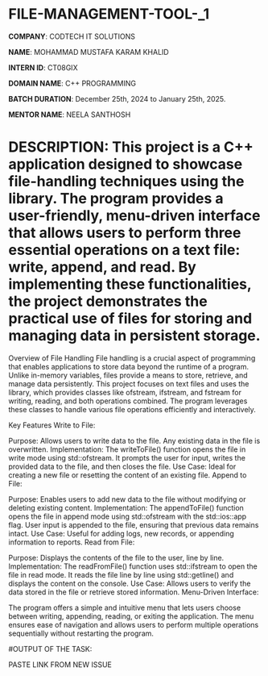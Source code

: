 # FILE-MANAGEMENT-TOOL-_1

**COMPANY**: CODTECH IT SOLUTIONS

**NAME**: MOHAMMAD MUSTAFA KARAM KHALID

**INTERN ID**: CT08GIX

**DOMAIN NAME**: C++ PROGRAMMING

**BATCH DURATION**: December 25th, 2024 to January 25th, 2025.

**MENTOR NAME**: NEELA SANTHOSH

# DESCRIPTION: This project is a C++ application designed to showcase file-handling techniques using the <fstream> library. The program provides a user-friendly, menu-driven interface that allows users to perform three essential operations on a text file: write, append, and read. By implementing these functionalities, the project demonstrates the practical use of files for storing and managing data in persistent storage.

Overview of File Handling
File handling is a crucial aspect of programming that enables applications to store data beyond the runtime of a program. Unlike in-memory variables, files provide a means to store, retrieve, and manage data persistently. This project focuses on text files and uses the <fstream> library, which provides classes like ofstream, ifstream, and fstream for writing, reading, and both operations combined. The program leverages these classes to handle various file operations efficiently and interactively.

Key Features
Write to File:

Purpose: Allows users to write data to the file. Any existing data in the file is overwritten.
Implementation: The writeToFile() function opens the file in write mode using std::ofstream. It prompts the user for input, writes the provided data to the file, and then closes the file.
Use Case: Ideal for creating a new file or resetting the content of an existing file.
Append to File:

Purpose: Enables users to add new data to the file without modifying or deleting existing content.
Implementation: The appendToFile() function opens the file in append mode using std::ofstream with the std::ios::app flag. User input is appended to the file, ensuring that previous data remains intact.
Use Case: Useful for adding logs, new records, or appending information to reports.
Read from File:

Purpose: Displays the contents of the file to the user, line by line.
Implementation: The readFromFile() function uses std::ifstream to open the file in read mode. It reads the file line by line using std::getline() and displays the content on the console.
Use Case: Allows users to verify the data stored in the file or retrieve stored information.
Menu-Driven Interface:

The program offers a simple and intuitive menu that lets users choose between writing, appending, reading, or exiting the application.
The menu ensures ease of navigation and allows users to perform multiple operations sequentially without restarting the program.

#OUTPUT OF THE TASK: 

PASTE LINK FROM NEW ISSUE 
